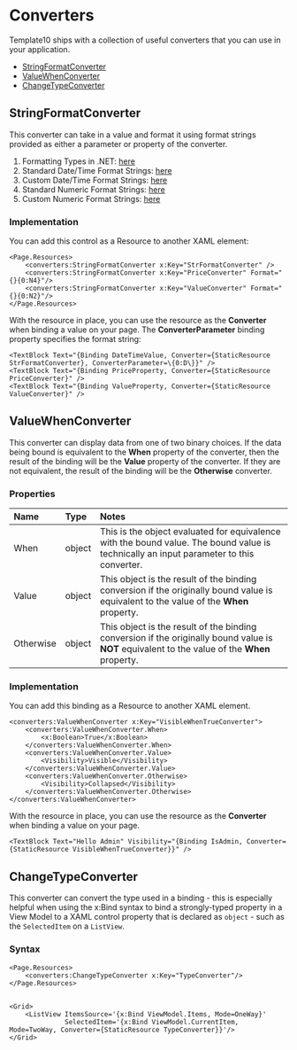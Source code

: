 # Converters

Template10 ships with a collection of useful converters that you can use in your application.
- [StringFormatConverter](#stringformatconverter)
- [ValueWhenConverter](#valuewhenconverter)
- [ChangeTypeConverter](#changetypeconverter)

## <a name="stringformatconverter" /> StringFormatConverter

This converter can take in a value and format it using format strings provided as either a parameter or property of the converter.  

1. Formatting Types in .NET: [here](https://msdn.microsoft.com/en-us/library/26etazsy.aspx)
1. Standard Date/Time Format Strings: [here](http://msdn.microsoft.com/en-us/library/az4se3k1.aspx)
1. Custom Date/Time Format Strings: [here](http://msdn.microsoft.com/en-us/library/8kb3ddd4.aspx)
1. Standard Numeric Format Strings: [here](http://msdn.microsoft.com/en-us/library/dwhawy9k.aspx)
1. Custom Numeric Format Strings: [here](http://msdn.microsoft.com/en-us/library/0c899ak8.aspx)

### <a name="stringformatconverter_implementation" /> Implementation

You can add this control as a Resource to another XAML element:

````xaml
<Page.Resources>
    <converters:StringFormatConverter x:Key="StrFormatConverter" />
    <converters:StringFormatConverter x:Key="PriceConverter" Format="{}{0:N4}"/>
    <converters:StringFormatConverter x:Key="ValueConverter" Format="{}{0:N2}"/>
</Page.Resources>
````

With the resource in place, you can use the resource as the **Converter** when binding a value on your page. The **ConverterParameter** binding property specifies the format string:

````xaml
<TextBlock Text="{Binding DateTimeValue, Converter={StaticResource StrFormatConverter}, ConverterParameter=\{0:D\}}" />
<TextBlock Text="{Binding PriceProperty, Converter={StaticResource PriceConverter}" />
<TextBlock Text="{Binding ValueProperty, Converter={StaticResource ValueConverter}" />
````

## <a name="valuewhenconverter" /> ValueWhenConverter

This converter can display data from one of two binary choices.  If the data being bound is equivalent to the **When** property of the converter, then the result of the binding will be the **Value** property of the converter.  If they are not equivalent, the result of the binding will be the **Otherwise** converter.

### Properties

| Name | Type | Notes |
|:---|:---|:---|
| When | object | This is the object evaluated for equivalence with the bound value.  The bound value is technically an input parameter to this converter.|
| Value| object | This object is the result of the binding conversion if the originally bound value is equivalent to the value of the **When** property.|
| Otherwise| object | This object is the result of the binding conversion if the originally bound value is **NOT** equivalent to the value of the **When** property.|

### Implementation

You can add this binding as a Resource to another XAML element.

````xaml
<converters:ValueWhenConverter x:Key="VisibleWhenTrueConverter">
    <converters:ValueWhenConverter.When>
        <x:Boolean>True</x:Boolean>
    </converters:ValueWhenConverter.When>
    <converters:ValueWhenConverter.Value>
        <Visibility>Visible</Visibility>
    </converters:ValueWhenConverter.Value>
    <converters:ValueWhenConverter.Otherwise>
        <Visibility>Collapsed</Visibility>
    </converters:ValueWhenConverter.Otherwise>
</converters:ValueWhenConverter>
````

With the resource in place, you can use the resource as the **Converter** when binding a value on your page.

````xaml
<TextBlock Text="Hello Admin" Visibility="{Binding IsAdmin, Converter={StaticResource VisibleWhenTrueConverter}}" />
````

## <a name="changetypeconverter" /> ChangeTypeConverter

This converter can convert the type used in a binding - this is especially helpful when using the x:Bind syntax to bind a strongly-typed property in a View Model to a XAML control property that is declared as `object` - such as the `SelectedItem` on a `ListView`.

### Syntax
````XAML
<Page.Resources>
    <converters:ChangeTypeConverter x:Key="TypeConverter"/>
</Page.Resources>


<Grid>
    <ListView ItemsSource='{x:Bind ViewModel.Items, Mode=OneWay}'
              SelectedItem='{x:Bind ViewModel.CurrentItem, Mode=TwoWay, Converter={StaticResource TypeConverter}}'/>
</Grid>

````